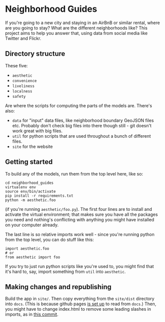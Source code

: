 # Neighborhood Guides

If you're going to a new city and staying in an AirBnB or similar rental, where are you going to stay? What are the different neighborhoods like? This project aims to help you answer that, using data from social media like Twitter and Flickr.

## Directory structure

These five:

- `aesthetic`
- `convenience`
- `liveliness`
- `localness`
- `safety` 

Are where the scripts for computing the parts of the models are. There's also:

- `data` for "input" data files, like neighborhood boundary GeoJSON files etc. Probably don't check big files into there though still - git doesn't work great with big files.
- `util` for python scripts that are used throughout a bunch of different files.
- `site` for the website
  

## Getting started
To build any of the models, run them from the top level here, like so:

	cd neighborhood_guides
	virtualenv env
	source env/bin/activate
	pip install -r requirements.txt
    python -m aesthetic.foo
    
(if you're running `aesthetic/foo.py`). The first four lines are to install and activate the virtual environment; that makes sure you have all the packages you need and nothing's conflicting with anything you might have installed on your computer already.

The last line is so relative imports work well - since you're running python from the top level, you can do stuff like this:

    import aesthetic.foo
    # or
    from aesthetic import foo
    
If you try to just run python scripts like you're used to, you might find that it's hard to, say, import something from `util` into `aesthetic`.

## Making changes and republishing

Build the app in `site/`. Then copy everything from the `site/dist` directory into `docs`. (This is because github pages [is set up](https://github.com/dantasse/neighborhood_guides/settings/pages) to read from `docs`.) Then, you might have to change index.html to remove some leading slashes in imports, as in [this commit](https://github.com/dantasse/neighborhood_guides/commit/7df250434225ccd9742d736424d157dc661a11be).
